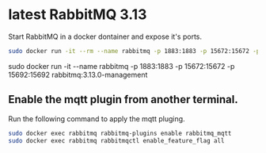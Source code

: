 # latest RabbitMQ 3.13
Start RabbitMQ in a docker dontainer and expose it's ports. 
``` bash
sudo docker run -it --rm --name rabbitmq -p 1883:1883 -p 15672:15672 -p 15692:15692 rabbitmq:3.13.0-management
```
sudo docker run -it --name rabbitmq -p 1883:1883 -p 15672:15672 -p 15692:15692 rabbitmq:3.13.0-management

## Enable the mqtt plugin from another terminal. 
Run the following command to apply the mqtt pluging. 
``` bash
sudo docker exec rabbitmq rabbitmq-plugins enable rabbitmq_mqtt
sudo docker exec rabbitmq rabbitmqctl enable_feature_flag all
```  

